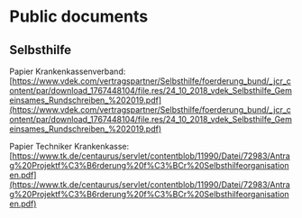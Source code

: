 # Public documents

## Selbsthilfe

Papier Krankenkassenverband: [https://www.vdek.com/vertragspartner/Selbsthilfe/foerderung_bund/_jcr_content/par/download_1767448104/file.res/24_10_2018_vdek_Selbsthilfe_Gemeinsames_Rundschreiben_%202019.pdf](https://www.vdek.com/vertragspartner/Selbsthilfe/foerderung_bund/_jcr_content/par/download_1767448104/file.res/24_10_2018_vdek_Selbsthilfe_Gemeinsames_Rundschreiben_%202019.pdf)

Papier Techniker Krankenkasse: [https://www.tk.de/centaurus/servlet/contentblob/11990/Datei/72983/Antrag%20Projektf%C3%B6rderung%20f%C3%BCr%20Selbsthilfeorganisationen.pdf](https://www.tk.de/centaurus/servlet/contentblob/11990/Datei/72983/Antrag%20Projektf%C3%B6rderung%20f%C3%BCr%20Selbsthilfeorganisationen.pdf)




